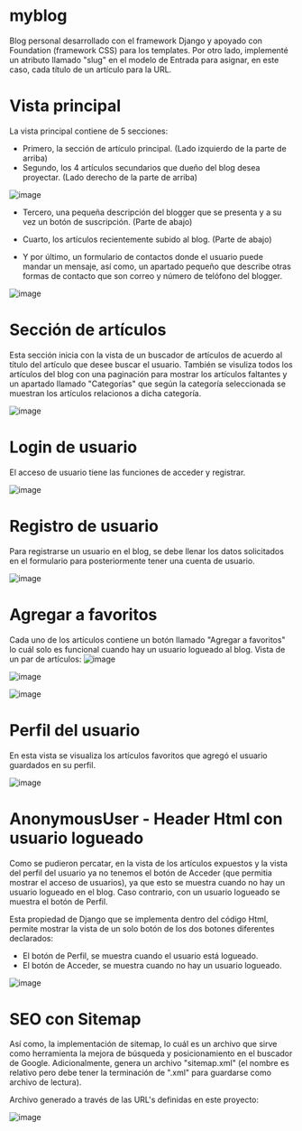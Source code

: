 # myblog
Blog personal desarrollado con el framework Django y apoyado con Foundation (framework CSS) para los templates. Por otro lado, implementé un atributo llamado "slug" en el modelo de Entrada para asignar, en este caso, cada título de un artículo para la URL. 

# Vista principal
La vista principal contiene de 5 secciones:
- Primero, la sección de artículo principal. (Lado izquierdo de la parte de arriba)
- Segundo, los 4 artículos secundarios que dueño del blog desea proyectar. (Lado derecho de la parte de arriba)

![image](https://user-images.githubusercontent.com/53346752/115108583-ea20ca80-9f36-11eb-953e-a4450eaf8881.png)

- Tercero, una pequeña descripción del blogger que se presenta y a su vez un botón de suscripción. (Parte de abajo)
- Cuarto, los artículos recientemente subido al blog. (Parte de abajo) 

- Y por último, un formulario de contactos donde el usuario puede mandar un mensaje, así como, un apartado pequeño que describe otras formas de contacto que son correo y número de telófono del blogger.

![image](https://user-images.githubusercontent.com/53346752/115108803-0c671800-9f38-11eb-8242-b947611a5c6b.png)

# Sección de artículos
Esta sección inicia con la vista de un buscador de artículos de acuerdo al título del artículo que desee buscar el usuario.
También se visuliza todos los artículos del blog con una paginación para mostrar los artículos faltantes y un apartado llamado "Categorías" que según la categoría seleccionada se muestran los artículos relacionos a dicha categoría.

![image](https://user-images.githubusercontent.com/53346752/115108843-33bde500-9f38-11eb-875d-e2cabad30fc9.png)

# Login de usuario
El acceso de usuario tiene las funciones de acceder y registrar.

![image](https://user-images.githubusercontent.com/53346752/115109075-60bec780-9f39-11eb-9efe-8cca76f2d77b.png)

# Registro de usuario
Para registrarse un usuario en el blog, se debe llenar los datos solicitados en el formulario para posteriormente tener una cuenta de usuario.

![image](https://user-images.githubusercontent.com/53346752/115109118-8cda4880-9f39-11eb-9cef-0c1efaea8e08.png)

# Agregar a favoritos
Cada uno de los artículos contiene un botón llamado "Agregar a favoritos" lo cuál solo es funcional cuando hay un usuario logueado al blog.
Vista de un par de artículos:
![image](https://user-images.githubusercontent.com/53346752/115109206-01ad8280-9f3a-11eb-9287-1c99cd2c0b97.png)

![image](https://user-images.githubusercontent.com/53346752/115109216-0d00ae00-9f3a-11eb-9530-b12d4bffd35e.png)

![image](https://user-images.githubusercontent.com/53346752/115109249-3f121000-9f3a-11eb-9f31-b7697f35ef34.png)

# Perfil del usuario
En esta vista se visualiza los artículos favoritos que agregó el usuario guardados en su perfil.

![image](https://user-images.githubusercontent.com/53346752/115109363-0161b700-9f3b-11eb-8466-6313809ff62a.png)

# AnonymousUser - Header Html con usuario logueado

Como se pudieron percatar, en la vista de los artículos expuestos y la vista del perfil del usuario ya no tenemos el botón de Acceder (que permitia mostrar el acceso de usuarios), ya que esto se muestra cuando no hay un usuario logueado en el blog. Caso contrario, con un usuario logueado se muestra el botón de Perfil.

Esta propiedad de Django que se implementa dentro del código Html, permite mostrar la vista de un solo botón de los dos botones diferentes declarados:
- El botón de Perfil, se muestra cuando el usuario está logueado.
- El botón de Acceder, se muestra cuando no hay un usuario logueado.

![image](https://user-images.githubusercontent.com/53346752/115109312-b778d100-9f3a-11eb-9c4b-c903bc0db196.png)

# SEO con Sitemap
Así como, la implementación de sitemap, lo cuál es un archivo que sirve como herramienta la mejora de búsqueda y posicionamiento en el buscador de Google. Adicionalmente, genera un archivo "sitemap.xml" (el nombre es relativo pero debe tener la terminación de ".xml" para guardarse como archivo de lectura).

Archivo generado a través de las URL's definidas en este proyecto:

![image](https://user-images.githubusercontent.com/53346752/115087843-9e3d3980-9ed4-11eb-89a2-535eecccc541.png)

